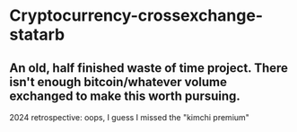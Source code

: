 # Cryptocurrency-crossexchange-statarb


An old, half finished waste of time project. There isn't enough bitcoin/whatever volume exchanged to make this worth pursuing. 
----
2024 retrospective: oops, I guess I missed the "kimchi premium"

